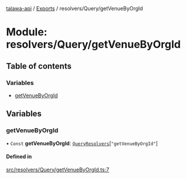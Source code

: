 [talawa-api](../README.md) / [Exports](../modules.md) / resolvers/Query/getVenueByOrgId

# Module: resolvers/Query/getVenueByOrgId

## Table of contents

### Variables

- [getVenueByOrgId](resolvers_Query_getVenueByOrgId.md#getvenuebyorgid)

## Variables

### getVenueByOrgId

• `Const` **getVenueByOrgId**: [`QueryResolvers`](types_generatedGraphQLTypes.md#queryresolvers)[``"getVenueByOrgId"``]

#### Defined in

[src/resolvers/Query/getVenueByOrgId.ts:7](https://github.com/PalisadoesFoundation/talawa-api/blob/636e51c/src/resolvers/Query/getVenueByOrgId.ts#L7)
